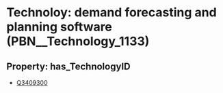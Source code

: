 # Technoloy: __demand forecasting and planning software__ (PBN__Technology_1133)

## Property: has_TechnologyID

* [Q3409300](Q3409300)

